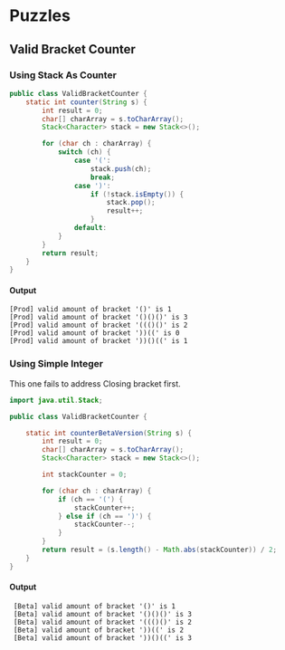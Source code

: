 
# Puzzles

## Valid Bracket Counter

### Using Stack As Counter
```java
public class ValidBracketCounter {
    static int counter(String s) {
        int result = 0;
        char[] charArray = s.toCharArray();
        Stack<Character> stack = new Stack<>();

        for (char ch : charArray) {
            switch (ch) {
                case '(':
                    stack.push(ch);
                    break;
                case ')':
                    if (!stack.isEmpty()) {
                        stack.pop();
                        result++;
                    }
                default:
            }
        }
        return result;
    }
}
```
    
#### Output
    [Prod] valid amount of bracket '()' is 1
    [Prod] valid amount of bracket '()()()' is 3
    [Prod] valid amount of bracket '((()()' is 2
    [Prod] valid amount of bracket '))((' is 0
    [Prod] valid amount of bracket '))()((' is 1
     

### Using Simple Integer
This one fails to address Closing bracket first.

```java
import java.util.Stack;

public class ValidBracketCounter {

    static int counterBetaVersion(String s) {
        int result = 0;
        char[] charArray = s.toCharArray();
        Stack<Character> stack = new Stack<>();

        int stackCounter = 0;

        for (char ch : charArray) {
            if (ch == '(') {
                stackCounter++;
            } else if (ch == ')') {
                stackCounter--;
            }
        }
        return result = (s.length() - Math.abs(stackCounter)) / 2;
    }
}

```


#### Output

     [Beta] valid amount of bracket '()' is 1
     [Beta] valid amount of bracket '()()()' is 3
     [Beta] valid amount of bracket '((()()' is 2
     [Beta] valid amount of bracket '))((' is 2
     [Beta] valid amount of bracket '))()((' is 3